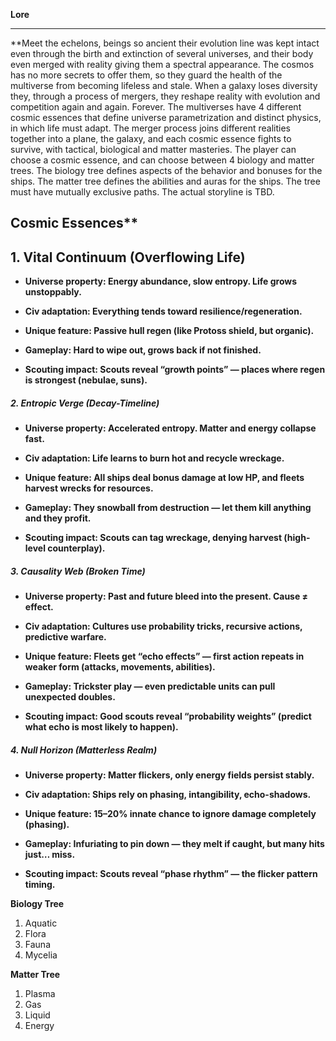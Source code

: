 **Lore**

---

**Meet the echelons, beings so ancient their evolution line was kept intact even through the birth and extinction of several universes, and their body even merged with reality giving them a spectral appearance. The cosmos has no more secrets to offer them, so they guard the health of the multiverse from becoming lifeless and stale. When a galaxy loses diversity they, through a process of mergers, they reshape reality with evolution and competition again and again. Forever. The multiverses have 4 different cosmic essences that define universe parametrization and distinct physics, in which life must adapt. The merger process joins different realities together into a plane, the galaxy, and each cosmic essence fights to survive, with tactical, biological and matter masteries. The player can choose a cosmic essence, and can choose between 4 biology and matter trees. The biology tree defines aspects of the behavior and bonuses for the ships. The matter tree defines the abilities and auras for the ships. The tree must have mutually exclusive paths.
The actual storyline is TBD.


Cosmic Essences**
---


**1. Vital Continuum (Overflowing Life)**
---



* **Universe property: Energy abundance, slow entropy. Life grows unstoppably.**



* **Civ adaptation: Everything tends toward resilience/regeneration.**



* **Unique feature: Passive hull regen (like Protoss shield, but organic).**



* **Gameplay: Hard to wipe out, grows back if not finished.**



* **Scouting impact: Scouts reveal “growth points” — places where regen is strongest (nebulae, suns).**
  

##### **2. Entropic Verge (Decay-Timeline)**



* **Universe property: Accelerated entropy. Matter and energy collapse fast.**



* **Civ adaptation: Life learns to burn hot and recycle wreckage.**



* **Unique feature: All ships deal bonus damage at low HP, and fleets harvest wrecks for resources.**



* **Gameplay: They snowball from destruction — let them kill anything and they profit.**



* **Scouting impact: Scouts can tag wreckage, denying harvest (high-level counterplay).**





##### **3. Causality Web (Broken Time)**



* **Universe property: Past and future bleed into the present. Cause ≠ effect.**



* **Civ adaptation: Cultures use probability tricks, recursive actions, predictive warfare.**



* **Unique feature: Fleets get “echo effects” — first action repeats in weaker form (attacks, movements, abilities).**



* **Gameplay: Trickster play — even predictable units can pull unexpected doubles.**



* **Scouting impact: Good scouts reveal “probability weights” (predict what echo is most likely to happen).**





##### **4. Null Horizon (Matterless Realm)**



* **Universe property: Matter flickers, only energy fields persist stably.**



* **Civ adaptation: Ships rely on phasing, intangibility, echo-shadows.**



* **Unique feature: 15–20% innate chance to ignore damage completely (phasing).**



* **Gameplay: Infuriating to pin down — they melt if caught, but many hits just… miss.**



* **Scouting impact: Scouts reveal “phase rhythm” — the flicker pattern timing.**







 **Biology Tree**
1. Aquatic
2. Flora
3. Fauna
4. Mycelia






**Matter Tree**
1. Plasma
2. Gas
3. Liquid
4. Energy
